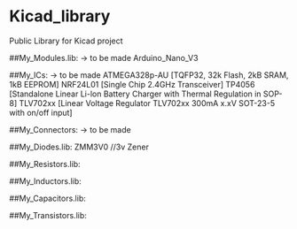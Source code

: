 # Kicad_library
Public Library for Kicad project

##My_Modules.lib: -> to be made
Arduino_Nano_V3

##My_ICs: -> to be made
ATMEGA328p-AU   [TQFP32, 32k Flash, 2kB SRAM, 1kB EEPROM]
NRF24L01        [Single Chip 2.4GHz Transceiver]
TP4056          [Standalone Linear Li-lon Battery Charger with Thermal Regulation in SOP-8]
TLV702xx        [Linear Voltage Regulator TLV702xx 300mA x.xV SOT-23-5 with on/off input]

##My_Connectors: -> to be made

##My_Diodes.lib:
ZMM3V0 //3v Zener

##My_Resistors.lib:

##My_Inductors.lib:

##My_Capacitors.lib:

##My_Transistors.lib:
